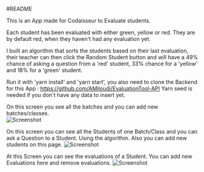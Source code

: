 #README

This is an App made for Codaisseur to Evaluate students.

Each student has been evaluated with either green, yellow or red. They are by default red, when they haven't had any evaluation yet.

I built an algorithm that sorts the students based on their last evaluation, their teacher can then click the Random Student button and will have a 49% chance of asking a question from a 'red' student, 33% chance for a 'yellow' and 18% for a 'green' student.

Run it with 'yarn install' and 'yarn start', you also need to clone the Backend for this App : https://github.com/AMiloudi/EvaluationTool-API
Yarn seed is needed if you don't have any data to insert yet.

On this screen you see all the batches and you can add new batches/classes.  
![Screenshot](https://cloudinary.com/console/media_library#/dialog/image/upload/Batch_urtgm5)

On this screen you can see all the Students of one Batch/Class and you can ask a Question to a Student. Using the algorithm. Also you can add new students on this page.
![Screenshot](https://cloudinary.com/console/media_library#/dialog/image/upload/Student_ykwntv)

At this Screen you can see the evaluations of a Student. You can add new Evaluations here and remove evaluations.
![Screenshot](https://cloudinary.com/console/media_library#/dialog/image/upload/Screenshot_from_2018-03-12_13-59-19_ucykgd)
